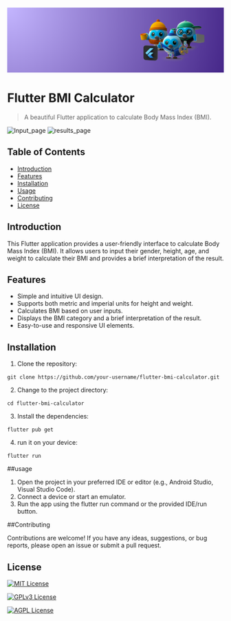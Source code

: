 ![Logo](https://raw.githubusercontent.com/techxpert-aditya/flash-chat/master/images/for-readme/flutterBackground.png)

# Flutter BMI Calculator

> A beautiful Flutter application to calculate Body Mass Index (BMI).

![Input_page](https://cdn.dribbble.com/users/1553101/screenshots/4585382/attachments/1036694/selector_page.png)
![results_page](https://cdn.dribbble.com/users/1553101/screenshots/4585382/attachments/1036693/result_page.png)

## Table of Contents

- [Introduction](#introduction)
- [Features](#features)
- [Installation](#installation)
- [Usage](#usage)
- [Contributing](#contributing)
- [License](#license)

## Introduction

This Flutter application provides a user-friendly interface to calculate Body Mass Index (BMI). It allows users to input their gender, height, age, and weight to calculate their BMI and provides a brief interpretation of the result.

## Features

- Simple and intuitive UI design.
- Supports both metric and imperial units for height and weight.
- Calculates BMI based on user inputs.
- Displays the BMI category and a brief interpretation of the result.
- Easy-to-use and responsive UI elements.

## Installation

1. Clone the repository:

```shell
git clone https://github.com/your-username/flutter-bmi-calculator.git
```

2. Change to the project directory:

```shell
cd flutter-bmi-calculator
```

3. Install the dependencies:

```shell
flutter pub get
```

4. run it on your device:

```shell
flutter run
```

##usage

1. Open the project in your preferred IDE or editor (e.g., Android Studio, Visual Studio Code).
2. Connect a device or start an emulator.
3. Run the app using the flutter run command or the provided IDE/run button.

##Contributing

Contributions are welcome! If you have any ideas, suggestions, or bug reports, please open an issue or submit a pull request.

## License

[![MIT License](https://img.shields.io/badge/License-MIT-green.svg)](https://choosealicense.com/licenses/mit/)

[![GPLv3 License](https://img.shields.io/badge/License-GPL%20v3-yellow.svg)](https://opensource.org/licenses/)

[![AGPL License](https://img.shields.io/badge/license-AGPL-blue.svg)](http://www.gnu.org/licenses/agpl-3.0)

